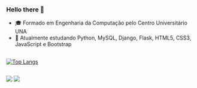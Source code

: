 ### Hello there 👋

- 🎓 Formado em Engenharia da Computação pelo Centro Universitário UNA 
- 🌱 Atualmente estudando Python, MySQL, Django, Flask, HTML5, CSS3, JavaScript e Bootstrap
##
[![Top Langs](https://github-readme-stats-git-masterrstaa-rickstaa.vercel.app/api/top-langs/?username=ragoncalves&theme=dark)](https://github.com/ragoncalves/github-readme-stats)
##

<a href = "https://www.linkedin.com/in/renatoaugustog/"><img src = "https://img.shields.io/badge/LinkedIn-0077B5?style=for-the-badge&logo=linkedin&logoColor=white" target="_blank"></a>
<a href = "https://www.instagram.com/renaugustog/"><img src = "https://img.shields.io/badge/Instagram-E4405F?style=for-the-badge&logo=instagram&logoColor=white" target="_blank"></a>
